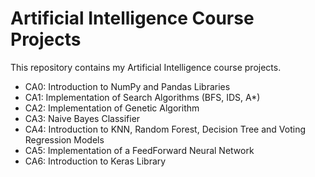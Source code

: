 # Artificial Intelligence Course Projects
This repository contains my Artificial Intelligence course projects.

- CA0: Introduction to NumPy and Pandas Libraries
- CA1: Implementation of Search Algorithms (BFS, IDS, A*)
- CA2: Implementation of Genetic Algorithm
- CA3: Naive Bayes Classifier
- CA4: Introduction to KNN, Random Forest, Decision Tree and Voting Regression Models
- CA5: Implementation of a FeedForward Neural Network
- CA6: Introduction to Keras Library
